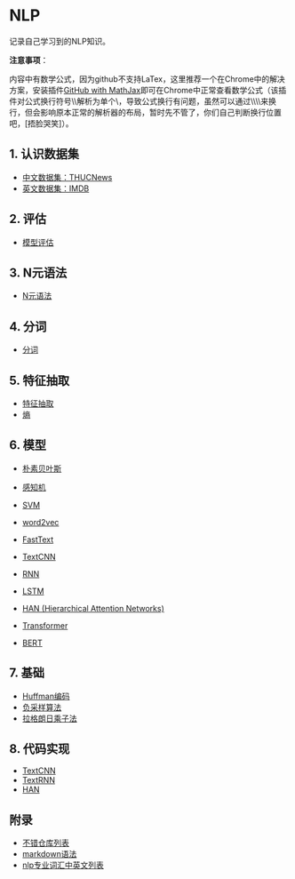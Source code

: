 # NLP

记录自己学习到的NLP知识。

**注意事项**： 
 
内容中有数学公式，因为github不支持LaTex，这里推荐一个在Chrome中的解决方案，安装插件[GitHub with MathJax](https://chrome.google.com/webstore/detail/github-with-mathjax/ioemnmodlmafdkllaclgeombjnmnbima)即可在Chrome中正常查看数学公式（该插件对公式换行符号\\\\解析为单个\\，导致公式换行有问题，虽然可以通过\\\\\\\\来换行，但会影响原本正常的解析器的布局，暂时先不管了，你们自己判断换行位置吧，[捂脸哭笑]）。

## 1. 认识数据集
* [中文数据集：THUCNews](/documents/THUCNews.md)
* [英文数据集：IMDB](/documents/IMDB.md)

## 2. 评估
* [模型评估](/documents/模型评估.md)

## 3. N元语法
* [N元语法](/documents/N元语法.md)

## 4. 分词
* [分词](/documents/分词.md)

## 5. 特征抽取
* [特征抽取](/documents/特征抽取.md)
* [熵](/documents/熵.md)

## 6. 模型

* [朴素贝叶斯](/documents/模型/naive_bayes.md)
* [感知机](/documents/模型/感知机.md)
* [SVM](/documents/模型/SVM.md)
* [word2vec](/documents/模型/word2vec.md)

* [FastText](/documents/模型/FastText.md)
* [TextCNN](/documents/模型/TextCNN.md)

* [RNN](/documents/模型/RNN.md)
* [LSTM](/documents/模型/LSTM.md)
* [HAN (Hierarchical Attention Networks)](/documents/模型/HAN.md)

* [Transformer](/documents/模型/Transformer.md)
* [BERT](/documents/模型/BERT.md)

## 7. 基础
* [Huffman编码](/documents/Huffman编码.md)
* [负采样算法](/documents/负采样算法.md)
* [拉格朗日乘子法](/documents/拉格朗日乘子法.md)

## 8. 代码实现

* [TextCNN](/codes/textcnn)
* [TextRNN](/codes/textrnn)
* [HAN](/codes/han)

## 附录
* [不错仓库列表](/documents/附录/不错仓库列表.md)
* [markdown语法](/documents/附录/markdown语法.md)
* [nlp专业词汇中英文列表](/documents/附录/nlp专业词汇中英文列表.md)